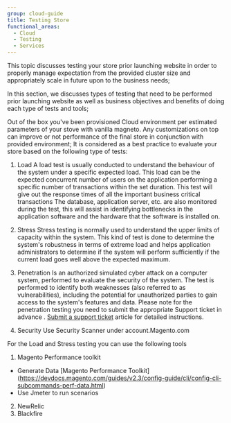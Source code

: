 ```yaml
---
group: cloud-guide
title: Testing Store
functional_areas:
  - Cloud
  - Testing
  - Services
---
```



This topic discusses testing your store prior launching website  in order to properly manage expectation from the provided cluster size and appropriately scale in future upon to the business needs;

In this section, we discusses types of testing that need to be performed prior launching website as well as business objectives and benefits of doing each type of tests and tools;

Out of the box you've been provisioned Cloud environment per estimated parameters of your stove with vanilla magneto.
Any customizations on top can improve or not performance of the final store in conjunction with provided environment;
It is considered as a best practice  to evaluate your store based on the following type of tests:


1. Load 
	A load test is usually conducted to understand the behaviour of the system under a specific expected load. This load can be the expected concurrent number of users on the application performing a specific number of transactions within the set duration. 
	This test will give out the response times of all the important business critical transactions  The database, application server, etc. are also monitored during the test,  this will assist in identifying bottlenecks in the application software and the hardware that the software is installed on.
	
2. Stress 
	Stress testing is normally used to understand the upper limits of capacity within the system. This kind of test is done to determine the system's robustness in terms of extreme load and helps application administrators to determine if the system will perform sufficiently if the current load goes well above the expected maximum.

3. Penetration 
 	Is an authorized simulated cyber attack on a computer system, performed to evaluate the security of the system. The test is performed to identify both weaknesses (also referred to as vulnerabilities), including the potential for unauthorized parties to gain access to the system's features and data.
 Please note for the penetration testing you need to submit the appropriate Support ticket in advance .
 [Submit a support ticket](https://support.magento.com/hc/en-us/articles/360000913794#submit-ticket) article for detailed instructions.

4. Security 
	Use Security Scanner under account.Magento.com
	

	
	
For the Load and Stress testing you can use the following tools
1. Magento Performance toolkit 
-  Generate Data [Magento Performance Toolkit] (https://devdocs.magento.com/guides/v2.3/config-guide/cli/config-cli-subcommands-perf-data.html)
- Use Jmeter to run scenarios 
2. NewRelic 
3. Blackfire